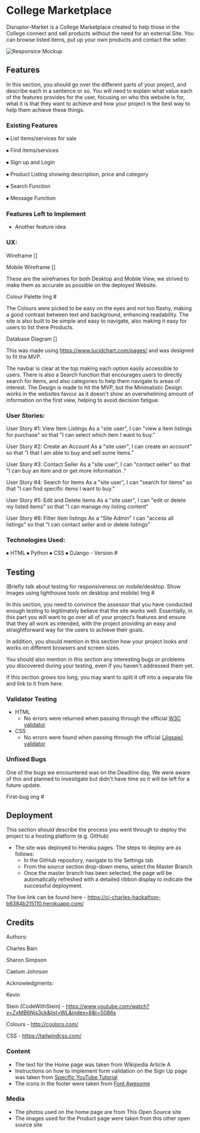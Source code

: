 
# College Marketplace

Disruptor-Market is a College Marketplace created to help those in the College connect and sell products without the need for an external Site.
You can browse listed items, put up your own products and contact the seller.


![Responsice Mockup](https://github.com/lucyrush/readme-template/blob/master/media/love_running_mockup.png)

## Features 

In this section, you should go over the different parts of your project, and describe each in a sentence or so. You will need to explain what value each of the features provides for the user, focusing on who this website is for, what it is that they want to achieve and how your project is the best way to help them achieve these things.

### Existing Features

⦁	List items/services  for sale


⦁	Find items/services


⦁	Sign up and Login


⦁	Product Listing showing description, price and category


⦁	Search Function


⦁	Message Function


### Features Left to Implement

- Another feature idea

### UX:

Wireframe []

Mobile Wireframe []

These are the wireframes for both Desktop and Mobile View, we strived to make them as accurate as possible on the deployed Website.

Colour Palette Img #

The Colours were picked to be easy on the eyes and not too flashy, making a good contrast between text and background, enhancing readability. The site is also built to be simple and easy to navigate, also making it easy for users to list there Products.

Database Diagram []

This was made using https://www.lucidchart.com/pages/ and was designed to fit the MVP.

The navbar is clear at the top making each option easily accessible to users. There is also a Search function that encourages users to directly search for items, and also categories to help them navigate to areas of interest. The Design is made to hit the MVP, but the Minimalistic Design works in the websites favour as it doesn't show an overwhelming amount of information on the first view, helping to avoid decision fatigue.

### User Stories:

User Story #1:
View Item Listings 
As a "site user", I can "view a item listings for purchase" so that "I can select which item I want to buy."

User Story #2:
Create an Account
As a "site user", I can create an account" so that "I that I am able to buy and sell some items."

User Story #3:
Contact Seller
As a "site user", I can "contact seller" so that "I can buy an item and or get more information ."

User Story #4:
Search for Items
As a "site user", I can "search for items" so that "I can find specific items I want to buy."

User Story #5:
Edit and Delete items
As a "site user", I can "edit or delete my listed items" so that "I can manage my listing content"

User Story #6:
Filter item listings
As a "Site Admin" I can "access all listings" so that "I can contact seller and or delete listings"

### Technologies Used:


⦁	HTML
⦁	Python
⦁	CSS 
⦁	DJango - Version #

## Testing 

(Briefly talk about testing for responsiveness on mobile/desktop.  Show Images using lighthouse tools on desktop and mobile)
Img #

In this section, you need to convince the assessor that you have conducted enough testing to legitimately believe that the site works well. Essentially, in this part you will want to go over all of your project’s features and ensure that they all work as intended, with the project providing an easy and straightforward way for the users to achieve their goals.

In addition, you should mention in this section how your project looks and works on different browsers and screen sizes.

You should also mention in this section any interesting bugs or problems you discovered during your testing, even if you haven't addressed them yet.

If this section grows too long, you may want to split it off into a separate file and link to it from here.


### Validator Testing 

- HTML
  - No errors were returned when passing through the official [W3C validator](https://validator.w3.org/nu/?doc=https%3A%2F%2Fcode-institute-org.github.io%2Flove-running-2.0%2Findex.html)
- CSS
  - No errors were found when passing through the official [(Jigsaw) validator](https://jigsaw.w3.org/css-validator/validator?uri=https%3A%2F%2Fvalidator.w3.org%2Fnu%2F%3Fdoc%3Dhttps%253A%252F%252Fcode-institute-org.github.io%252Flove-running-2.0%252Findex.html&profile=css3svg&usermedium=all&warning=1&vextwarning=&lang=en#css)

### Unfixed Bugs

One of the bugs we encountered was on the Deadline day, We were aware of this and planned to investigate but didn't have time so it will be left for a future update.

First-bug img #


## Deployment

This section should describe the process you went through to deploy the project to a hosting platform (e.g. GitHub) 

- The site was deployed to Heroku pages. The steps to deploy are as follows: 
  - In the GitHub repository, navigate to the Settings tab 
  - From the source section drop-down menu, select the Master Branch
  - Once the master branch has been selected, the page will be automatically refreshed with a detailed ribbon display to indicate the successful deployment. 

The live link can be found here - https://ci-charles-hackathon-b6384b215110.herokuapp.com/


## Credits 

Authors:

Charles Bain

Sharon Simpson

Caelum Johnson

Acknowledgments:

Kevin

Stein (CodeWithStein) - https://www.youtube.com/watch?v=ZxMB6Njs3ck&list=WL&index=8&t=5086s

Colours - http://coolors.com/

CSS - https://tailwindcss.com/

### Content 

- The text for the Home page was taken from Wikipedia Article A
- Instructions on how to implement form validation on the Sign Up page was taken from [Specific YouTube Tutorial](https://www.youtube.com/)
- The icons in the footer were taken from [Font Awesome](https://fontawesome.com/)

### Media

- The photos used on the home page are from This Open Source site
- The images used for the Product page were taken from this other open source site

